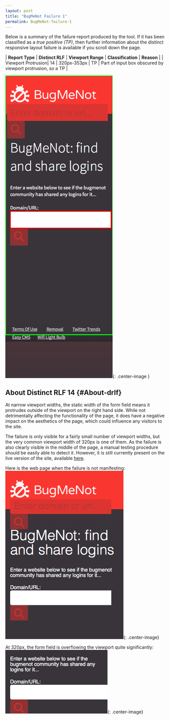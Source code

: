 ```yaml
---
layout: post
title: "BugMeNot Failure 1"
permalink: BugMeNot-failure-1
---
```

Below is a summary of the failure report produced by the tool. If it has been classified as a *true positive (TP)*, then further information about the distinct responsive layout failure is available if you scroll down the page.

| **Report Type** | **Distinct RLF** | **Viewport Range** | **Classification** | **Reason** |
| Viewport Protrusion| 14 | 320px-353px | TP | Part of input box obscured by viewport protrusion, so a TP | 

![Screenshot of the fault](assets/images/BugMeNot/fault1/viewportOverflowWidth336.png){: .center-image }

## About Distinct RLF 14 {#About-drlf}

At narrow viewport widths, the static width of the form field means it protrudes outside of the viewport on the right hand side. While not detrimentally affecting the functionality of the page, it does have a negative impact on the aesthetics of the page, which could influence any visitors to the site.

The failure is only visible for a fairly small number of viewport widths, but the very common viewport width of 320px is one of them. As the failure is also clearly visible in the middle of the page, a manual testing procedure should be easily able to detect it. However, it is still currently present on the live version of the site, available [here](http://bugmenot.com/).

Here is the web page when the failure is not manifesting:
![OK](assets/good-bad/rlf14/ok.png){: .center-image}

At 320px, the form field is overflowing the viewport quite significantly:
![Bad](assets/good-bad/rlf14/bad.png){: .center-image}
